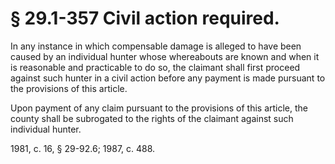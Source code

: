 # § 29.1-357 Civil action required.

<p>In any instance in which compensable damage is alleged to have been caused by an individual hunter whose whereabouts are known and when it is reasonable and practicable to do so, the claimant shall first proceed against such hunter in a civil action before any payment is made pursuant to the provisions of this article.</p><p>Upon payment of any claim pursuant to the provisions of this article, the county shall be subrogated to the rights of the claimant against such individual hunter.</p><p>1981, c. 16, § 29-92.6; 1987, c. 488.</p>